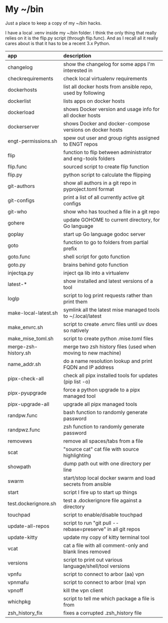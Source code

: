 # My ~/bin

Just a place to keep a copy of my ~/bin hacks.

I have a local .venv inside my ~/bin folder.  I think the only thing that really relies
on it is the flip.py script (through flip.func).  And as I recall all it really cares
about is that it has to be a recent 3.x Python.

| app                  | description                                                   |
|:---------------------|:--------------------------------------------------------------|
| changelog            | show the changelog for some apps I'm interested in            |
| checkrequirements    | check local virtualenv requirements                           |
| dockerhosts          | list all docker hosts from ansible repo, used by following    |
| dockerlist           | lists apps on docker hosts                                    |
| dockerload           | shows Docker version and usage info for all docker hosts      |
| dockerserver         | shows Docker and docker-compose versions on docker hosts      |
| engt-permissions.sh  | spew out user and group rights assigned to ENGT repos         |
| flip                 | function to flip between administrator and eng-tools folders  |
| flip.func            | sourced script to create flip function                        |
| flip.py              | python script to calculate the flipping                       |
| git-authors          | show all authors in a git repo in pyproject.toml format       |
| git-configs          | print a list of all currently active git configs              |
| git-who              | show who has touched a file in a git repo                     |
| gohere               | update GOHOME to current directory, for Go language           |
| goplay               | start up Go language godoc server                             |
| goto                 | function to go to folders from partial prefix                 |
| goto.func            | shell script for goto function                                |
| goto.py              | brains behind goto function                                   |
| injectqa.py          | inject qa lib into a virtualenv                               |
| latest-*             | show installed and latest versions of a tool                  |
| loglp                | script to log print requests rather than print them           |
| make-local-latest.sh | symlink all the latest mise managed tools to ~/.local/latest  |
| make_envrc.sh        | script to create .envrc files until uv does so natively       |
| make_mise_toml.sh    | script to create python .mise.toml files                      |
| merge-zsh-history.sh | merge two zsh history files (used when moving to new machine) |
| name_addr.sh         | do a name resolution lookup and print FQDN and IP address     |
| pipx-check-all       | check all pipx installed tools for updates (pip list -o)      |
| pipx-pyupgrade       | force a python upgrade to a pipx managed tool                 |
| pipx-upgrade-all     | upgrade all pipx managed tools                                |
| randpw.func          | bash function to randomly generate password                   |
| randpwz.func         | zsh function to randomly generate password                    |
| removews             | remove all spaces/tabs from a file                            |
| scat                 | "source cat" cat file with source highlighting                |
| showpath             | dump path out with one directory per line                     |
| swarm                | start/stop local docker swarm and load secrets from ansible   |
| start                | script I fire up to start up things                           |
| test.dockerignore.sh | test a .dockerignore file against a directory                 |
| touchpad             | script to enable/disable touchpad                             |
| update-all-repos     | script to run "git pull --rebase=preserve" in all git repos   |
| update-kitty         | update my copy of kitty terminal tool                         |
| vcat                 | cat a file with all comment-only and blank lines removed      |
| versions             | script to print out various language/shell/tool versions      |
| vpnfu                | script to connect to arbor (aa) vpn                           |
| vpnmafu              | script to connect to arbor (ma) vpn                           |
| vpnoff               | kill the vpn client                                           |
| whichpkg             | script to tell me which package a file is from                |
| zsh_history_fix      | fixes a corrupted .zsh_history file                           |
